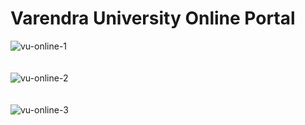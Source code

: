 # Varendra University Online Portal

![vu-online-1](https://user-images.githubusercontent.com/62181222/170514293-7a62768c-702a-471b-9bb7-6947e6ab7a52.png)  
<br><br>
![vu-online-2](https://user-images.githubusercontent.com/62181222/170513164-f25733b9-a6a9-486a-8258-ac4eb823696a.png)  
<br><br>
![vu-online-3](https://user-images.githubusercontent.com/62181222/170513177-e1c3d0f6-80c7-4479-85e7-2c1d90c95a76.png)  
